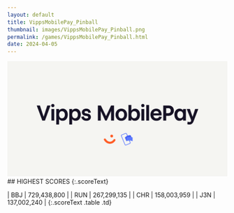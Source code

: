 ```yaml
---
layout: default
title: VippsMobilePay_Pinball
thumbnail: images/VippsMobilePay_Pinball.png
permalink: /games/VippsMobilePay_Pinball.html
date: 2024-04-05
---
```


<img src="../images/VippsMobilePay_Pinball.png" class="gameThumbnail img-fluid mx-auto align-middle">
## HIGHEST SCORES
{:.scoreText}

| BBJ | 729,438,800 | 
| RUN | 267,299,135 | 
| CHR | 158,003,959 | 
| J3N | 137,002,240 | 
{:.scoreText .table .td}
